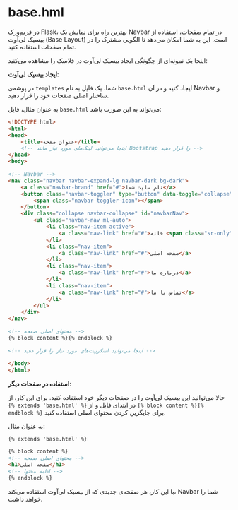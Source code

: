# base.hml
در فریم‌ورک Flask، بهترین راه برای نمایش یک Navbar در تمام صفحات، استفاده از بیسیک لی‌آوت (Base Layout) است. این به شما امکان می‌دهد تا الگویی مشترک را در تمام صفحات استفاده کنید.

اینجا یک نمونه‌ای از چگونگی ایجاد بیسیک لی‌آوت در فلاسک را مشاهده می‌کنید:

**ایجاد بیسیک لی‌آوت**:

   در پوشه‌ی `templates` شما، یک فایل به نام `base.html` ایجاد کنید و در آن Navbar و ساختار اصلی صفحات خود را قرار دهید.

   به عنوان مثال، فایل `base.html` می‌تواند به این صورت باشد:

   ```html
   <!DOCTYPE html>
   <html>
   <head>
       <title>عنوان صفحه</title>
       <!-- اینجا می‌توانید لینک‌های مورد نیاز مانند Bootstrap را قرار دهید -->
   </head>
   <body>

   <!-- Navbar -->
   <nav class="navbar navbar-expand-lg navbar-dark bg-dark">
       <a class="navbar-brand" href="#">نام سایت شما</a>
       <button class="navbar-toggler" type="button" data-toggle="collapse" data-target="#navbarNav" aria-controls="navbarNav" aria-expanded="false" aria-label="Toggle navigation">
           <span class="navbar-toggler-icon"></span>
       </button>
       <div class="collapse navbar-collapse" id="navbarNav">
           <ul class="navbar-nav ml-auto">
               <li class="nav-item active">
                   <a class="nav-link" href="#">خانه <span class="sr-only">(current)</span></a>
               </li>
               <li class="nav-item">
                   <a class="nav-link" href="#">صفحه اصلی</a>
               </li>
               <li class="nav-item">
                   <a class="nav-link" href="#">درباره ما</a>
               </li>
               <li class="nav-item">
                   <a class="nav-link" href="#">تماس با ما</a>
               </li>
           </ul>
       </div>
   </nav>

   <!-- محتوای اصلی صفحه -->
   {% block content %}{% endblock %}

   <!-- اینجا می‌توانید اسکریپت‌های مورد نیاز را قرار دهید -->

   </body>
   </html>
   ```

**استفاده در صفحات دیگر**:

   حالا می‌توانید این بیسیک لی‌آوت را در صفحات دیگر خود استفاده کنید. برای این کار، از `{% extends 'base.html' %}` در ابتدای فایل و از `{% block content %}{% endblock %}` برای جایگزین کردن محتوای اصلی استفاده کنید.

   به عنوان مثال:

   ```html
   {% extends 'base.html' %}

   {% block content %}
   <!-- محتوای اصلی صفحه -->
   <h1>صفحه اصلی</h1>
   <!-- ادامه محتوا -->
   {% endblock %}
   ```

با این کار، هر صفحه‌ی جدیدی که از بیسیک لی‌آوت استفاده می‌کند، Navbar شما را خواهد داشت.
